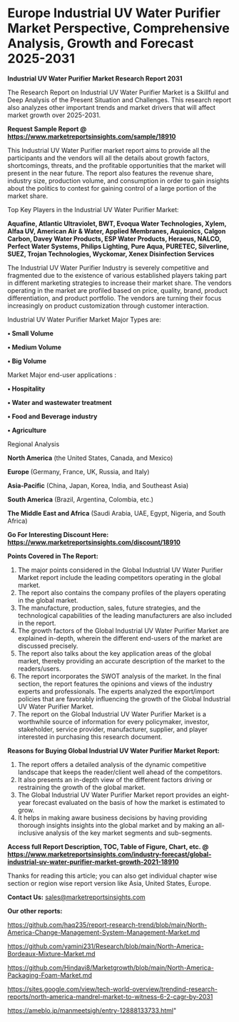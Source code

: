 # Europe Industrial UV Water Purifier Market Perspective, Comprehensive Analysis, Growth and Forecast 2025-2031

<strong>Industrial UV Water Purifier Market Research Report 2031</strong>

The Research Report on Industrial UV Water Purifier Market is a Skillful and Deep Analysis of the Present Situation and Challenges. This research report also analyzes other important trends and market drivers that will affect market growth over 2025-2031.

<strong>Request Sample Report @ <a href=https://www.marketreportsinsights.com/sample/18910>https://www.marketreportsinsights.com/sample/18910</a></strong>

This Industrial UV Water Purifier market report aims to provide all the participants and the vendors will all the details about growth factors, shortcomings, threats, and the profitable opportunities that the market will present in the near future. The report also features the revenue share, industry size, production volume, and consumption in order to gain insights about the politics to contest for gaining control of a large portion of the market share.

Top Key Players in the Industrial UV Water Purifier Market:

<strong>Aquafine, Atlantic Ultraviolet, BWT, Evoqua Water Technologies, Xylem, Alfaa UV, American Air & Water, Applied Membranes, Aquionics, Calgon Carbon, Davey Water Products, ESP Water Products, Heraeus, NALCO, Perfect Water Systems, Philips Lighting, Pure Aqua, PURETEC, Silverline, SUEZ, Trojan Technologies, Wyckomar, Xenex Disinfection Services</strong>

The Industrial UV Water Purifier Industry is severely competitive and fragmented due to the existence of various established players taking part in different marketing strategies to increase their market share. The vendors operating in the market are profiled based on price, quality, brand, product differentiation, and product portfolio. The vendors are turning their focus increasingly on product customization through customer interaction.

Industrial UV Water Purifier Market Major Types are:

<strong>• Small Volume

• Medium Volume

• Big Volume</strong>

Market Major end-user applications :

<strong>• Hospitality

• Water and wastewater treatment

• Food and Beverage industry

• Agriculture</strong>

Regional Analysis

</u><strong><b>North America</b></strong> (the United States, Canada, and Mexico)

<strong><b>Europe </b></strong>(Germany, France, UK, Russia, and Italy)

<strong><b>Asia-Pacific</b></strong> (China, Japan, Korea, India, and Southeast Asia)

<strong><b>South America</b></strong> (Brazil, Argentina, Colombia, etc.)

<strong><b>The Middle East and Africa</b></strong> (Saudi Arabia, UAE, Egypt, Nigeria, and South Africa)

<strong>Go For Interesting Discount Here: <a href=https://www.marketreportsinsights.com/discount/18910>https://www.marketreportsinsights.com/discount/18910</a></strong>

<strong>Points Covered in The Report:</strong>
<ol>
  <li>The major points considered in the Global Industrial UV Water Purifier Market report include the leading competitors operating in the global market.</li>
  <li>The report also contains the company profiles of the players operating in the global market.</li>
  <li>The manufacture, production, sales, future strategies, and the technological capabilities of the leading manufacturers are also included in the report.</li>
  <li>The growth factors of the Global Industrial UV Water Purifier Market are explained in-depth, wherein the different end-users of the market are discussed precisely.</li>
  <li>The report also talks about the key application areas of the global market, thereby providing an accurate description of the market to the readers/users.</li>
  <li>The report incorporates the SWOT analysis of the market. In the final section, the report features the opinions and views of the industry experts and professionals. The experts analyzed the export/import policies that are favorably influencing the growth of the Global Industrial UV Water Purifier Market.</li>
  <li>The report on the Global Industrial UV Water Purifier Market is a worthwhile source of information for every policymaker, investor, stakeholder, service provider, manufacturer, supplier, and player interested in purchasing this research document.</li>
</ol>
<strong>Reasons for Buying Global Industrial UV Water Purifier Market Report:</strong>

<ol>
  <li>The report offers a detailed analysis of the dynamic competitive landscape that keeps the reader/client well ahead of the competitors.</li>
  <li>It also presents an in-depth view of the different factors driving or restraining the growth of the global market.</li>
  <li>The Global Industrial UV Water Purifier Market report provides an eight-year forecast evaluated on the basis of how the market is estimated to grow.</li>
  <li>It helps in making aware business decisions by having providing thorough insights insights into the global market and by making an all-inclusive analysis of the key market segments and sub-segments.</li>
</ol>
<strong>Access full Report Description, TOC, Table of Figure, Chart, etc. @ <a href=https://www.marketreportsinsights.com/industry-forecast/global-industrial-uv-water-purifier-market-growth-2021-18910>https://www.marketreportsinsights.com/industry-forecast/global-industrial-uv-water-purifier-market-growth-2021-18910</a></strong>


Thanks for reading this article; you can also get individual chapter wise section or region wise report version like Asia, United States, Europe.

<strong>Contact Us:</strong>
sales@marketreportsinsights.com

<strong>Our other reports:</strong>

<a href=https://github.com/haq235/report-research-trend/blob/main/North-America-Change-Management-System-Management-Market.md>https://github.com/haq235/report-research-trend/blob/main/North-America-Change-Management-System-Management-Market.md</a>

<a href=https://github.com/yamini231/Research/blob/main/North-America-Bordeaux-Mixture-Market.md>https://github.com/yamini231/Research/blob/main/North-America-Bordeaux-Mixture-Market.md</a>

<a href=https://github.com/Hindavi8/Marketgrowth/blob/main/North-America-Packaging-Foam-Market.md>https://github.com/Hindavi8/Marketgrowth/blob/main/North-America-Packaging-Foam-Market.md</a>

<a href=https://sites.google.com/view/tech-world-overview/trendind-research-reports/north-america-mandrel-market-to-witness-6-2-cagr-by-2031>https://sites.google.com/view/tech-world-overview/trendind-research-reports/north-america-mandrel-market-to-witness-6-2-cagr-by-2031</a>

<a href=https://ameblo.jp/manmeetsigh/entry-12888133733.html>https://ameblo.jp/manmeetsigh/entry-12888133733.html</a>"
